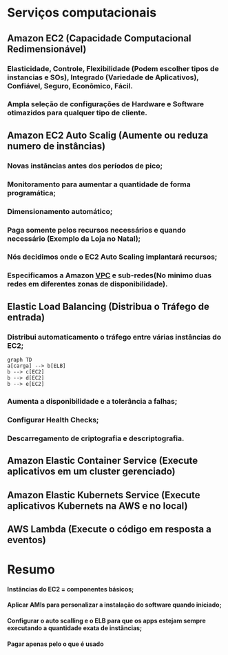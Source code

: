 # Serviços computacionais
## Amazon EC2 (Capacidade Computacional Redimensionável)
### Elasticidade, Controle, Flexibilidade (Podem escolher tipos de instancias e SOs), Integrado (Variedade de Aplicativos), Confiável, Seguro, Econômico, Fácil.
### Ampla seleção de configurações de Hardware e Software otimazidos para qualquer tipo de cliente.

## Amazon EC2 Auto Scalig (Aumente ou reduza numero de instâncias)
### Novas instâncias antes dos períodos de pico;
### Monitoramento para aumentar a quantidade de forma programática;
### Dimensionamento automático;
### Paga somente pelos recursos necessários e quando necessário (Exemplo da Loja no Natal);
### Nós decidimos onde o EC2 Auto Scaling implantará recursos;
### Especificamos a Amazon [VPC](Redes.md) e sub-redes(No minimo duas redes em diferentes zonas de disponibilidade).

## Elastic Load Balancing (Distribua o Tráfego de entrada)
### Distribui automaticamento o tráfego entre várias instâncias do EC2;
```mermaid
graph TD
a[carga] --> b[ELB] 
b --> c[EC2]
b --> d[EC2]
b --> e[EC2]
```
### Aumenta a disponibilidade e a tolerância a falhas;
### Configurar Health Checks;
### Descarregamento de criptografia e descriptografia.

## Amazon Elastic Container Service (Execute aplicativos em um cluster gerenciado)

## Amazon Elastic Kubernets Service (Execute aplicativos Kubernets na AWS e no local)

## AWS Lambda (Execute o código em resposta a eventos)

# Resumo
#### Instâncias do EC2 = componentes básicos;
#### Aplicar AMIs para personalizar a instalação do software quando iniciado;
#### Configurar o auto scalling e o ELB para que os apps estejam sempre executando a quantidade exata de instãncias;
#### Pagar apenas pelo o que é usado

